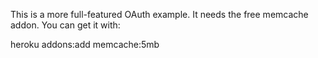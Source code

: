 This is a more full-featured OAuth example. It needs the free memcache addon. 
You can get it with:

  heroku addons:add memcache:5mb
